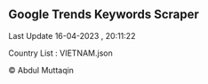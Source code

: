 

## Google Trends Keywords Scraper 
 
Last Update 16-04-2023 , 20:11:22

Country List :
VIETNAM.json



© Abdul Muttaqin 
